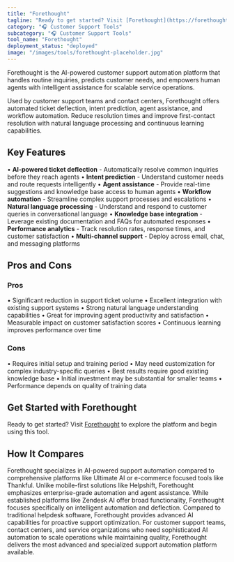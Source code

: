 ```yaml
---
title: "Forethought"
tagline: "Ready to get started? Visit [Forethought](https://forethought.ai) to explore the platform and begin using this tool...."
category: "🎧 Customer Support Tools"
subcategory: "🎧 Customer Support Tools"
tool_name: "Forethought"
deployment_status: "deployed"
image: "/images/tools/forethought-placeholder.jpg"
---
```

Forethought is the AI-powered customer support automation platform that handles routine inquiries, predicts customer needs, and empowers human agents with intelligent assistance for scalable service operations.

Used by customer support teams and contact centers, Forethought offers automated ticket deflection, intent prediction, agent assistance, and workflow automation. Reduce resolution times and improve first-contact resolution with natural language processing and continuous learning capabilities.

## Key Features

• **AI-powered ticket deflection** - Automatically resolve common inquiries before they reach agents
• **Intent prediction** - Understand customer needs and route requests intelligently
• **Agent assistance** - Provide real-time suggestions and knowledge base access to human agents
• **Workflow automation** - Streamline complex support processes and escalations
• **Natural language processing** - Understand and respond to customer queries in conversational language
• **Knowledge base integration** - Leverage existing documentation and FAQs for automated responses
• **Performance analytics** - Track resolution rates, response times, and customer satisfaction
• **Multi-channel support** - Deploy across email, chat, and messaging platforms

## Pros and Cons

### Pros
• Significant reduction in support ticket volume
• Excellent integration with existing support systems
• Strong natural language understanding capabilities
• Great for improving agent productivity and satisfaction
• Measurable impact on customer satisfaction scores
• Continuous learning improves performance over time

### Cons
• Requires initial setup and training period
• May need customization for complex industry-specific queries
• Best results require good existing knowledge base
• Initial investment may be substantial for smaller teams
• Performance depends on quality of training data

## Get Started with Forethought

Ready to get started? Visit [Forethought](https://forethought.ai) to explore the platform and begin using this tool.

## How It Compares

Forethought specializes in AI-powered support automation compared to comprehensive platforms like Ultimate AI or e-commerce focused tools like Thankful. Unlike mobile-first solutions like Helpshift, Forethought emphasizes enterprise-grade automation and agent assistance. While established platforms like Zendesk AI offer broad functionality, Forethought focuses specifically on intelligent automation and deflection. Compared to traditional helpdesk software, Forethought provides advanced AI capabilities for proactive support optimization. For customer support teams, contact centers, and service organizations who need sophisticated AI automation to scale operations while maintaining quality, Forethought delivers the most advanced and specialized support automation platform available.